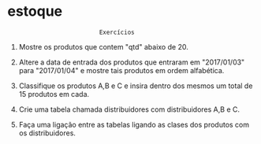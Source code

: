 # estoque
                              Exercícios 
            
1. Mostre os produtos que contem "qtd" abaixo de 20.

2. Altere a data de entrada dos produtos que entraram em "2017/01/03" para "2017/01/04" e mostre tais produtos em ordem alfabética.

3. Classifique os produtos A,B e C e insira dentro dos mesmos um total de 15 produtos em cada.

4. Crie uma tabela chamada distribuidores com distribuidores A,B e C.

5. Faça uma ligação entre as tabelas ligando as clases dos produtos com os distribuidores.
